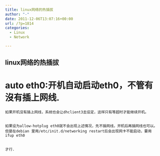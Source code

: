 ```yaml
---
title: linux网络的热插拔
author: "-"
date: 2011-12-06T13:07:16+00:00
url: /?p=1814
categories:
  - Linux
  - Network

---
```

## linux网络的热插拔
# auto eth0:开机自动启动eth0，不管有沒有插上网线.
  
    如果开机没有插上网线，系统也会让dhclient3去设定，这样只有等超时才能继续开机。
  
  
    如果设为allow-hotplug eth0就不会出现上述情况，先不插网线，开机后再插网线也可以。但是在debian 里用/etc/init.d/networking restart后会出现网卡不能启动，要用ifup eth0
  
  
    才行.
  
